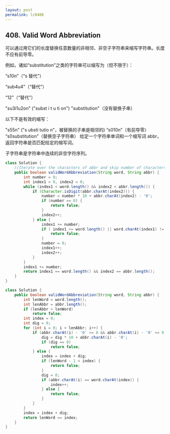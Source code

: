 ```yaml
---
layout: post
permalink: lc0408 
---
```


## 408. Valid Word Abbreviation

可以通过用它们的长度替换任意数量的非相邻、非空子字符串来缩写字符串。长度不应有前导零。

例如，诸如“substitution”之类的字符串可以缩写为（但不限于）：

“s10n”（“s 替代”）

“sub4u4”（“替代”）

“12”（“替代”）

"su3i1u2on" ("subst i t u ti on")
"substitution"（没有替换子串）


以下不是有效的缩写：

"s55n" ("s ubsti tutio n"，被替换的子串是相邻的)
“s010n”（有前导零）
“s0substitution”（替换空子字符串）
给定一个字符串单词和一个缩写词 abbr，返回字符串是否匹配给定的缩写词。

子字符串是字符串中连续的非空字符序列。

```java
class Solution {
    //Iterate over the characters of abbr and skip number of characters of word. Then compare ith chracter of word with jth character of abbr.
    public boolean validWordAbbreviation(String word, String abbr) {
        int number = 0;
        int index1 = 0, index2 = 0;
        while (index1 < word.length() && index2 < abbr.length()) {
            if (Character.isDigit(abbr.charAt(index2))) {
                number = number * 10 + abbr.charAt(index2) - '0';
                if (number == 0) {
                    return false;
                }
                index2++;
            } else {
                index1 += number;
                if ( index1 >= word.length() || word.charAt(index1) != abbr.charAt(index2)) {
                    return false;
                }
                number = 0;
                index1++;
                index2++;
            }
        }
        index1 += number;
        return index1 == word.length() && index2 == abbr.length();
    }
}
```

```java
class Solution {
    public boolean validWordAbbreviation(String word, String abbr) {
        int lenWord = word.length();
        int lenAbbr = abbr.length();
        if (lenAbbr > lenWord)
            return false;
        int index = 0;
        int dig = 0;
        for (int i = 0; i < lenAbbr; i++) {
            if (abbr.charAt(i) - '0' >= 0 && abbr.charAt(i) - '0' <= 9) {
                dig = dig * 10 + abbr.charAt(i) - '0';
                if (dig == 0)
                    return false;
            } else {
                index = index + dig;
                if (lenWord - 1 < index) {
                    return false;
                }
                dig = 0;
                if (abbr.charAt(i) == word.charAt(index)) {
                    index++;
                } else {
                    return false;
                }
            }
        }
        index = index + dig;
        return lenWord == index;
    }
}
```